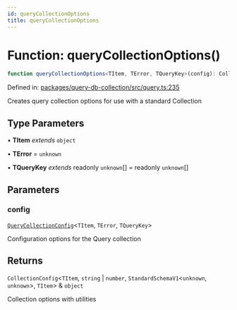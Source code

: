 ```yaml
---
id: queryCollectionOptions
title: queryCollectionOptions
---
```


<!-- DO NOT EDIT: this page is autogenerated from the type comments -->

# Function: queryCollectionOptions()

```ts
function queryCollectionOptions<TItem, TError, TQueryKey>(config): CollectionConfig<TItem, string | number, StandardSchemaV1<unknown, unknown>, TItem> & object
```

Defined in: [packages/query-db-collection/src/query.ts:235](https://github.com/TanStack/db/blob/main/packages/query-db-collection/src/query.ts#L235)

Creates query collection options for use with a standard Collection

## Type Parameters

• **TItem** *extends* `object`

• **TError** = `unknown`

• **TQueryKey** *extends* readonly `unknown`[] = readonly `unknown`[]

## Parameters

### config

[`QueryCollectionConfig`](../../interfaces/querycollectionconfig.md)\<`TItem`, `TError`, `TQueryKey`\>

Configuration options for the Query collection

## Returns

`CollectionConfig`\<`TItem`, `string` \| `number`, `StandardSchemaV1`\<`unknown`, `unknown`\>, `TItem`\> & `object`

Collection options with utilities
